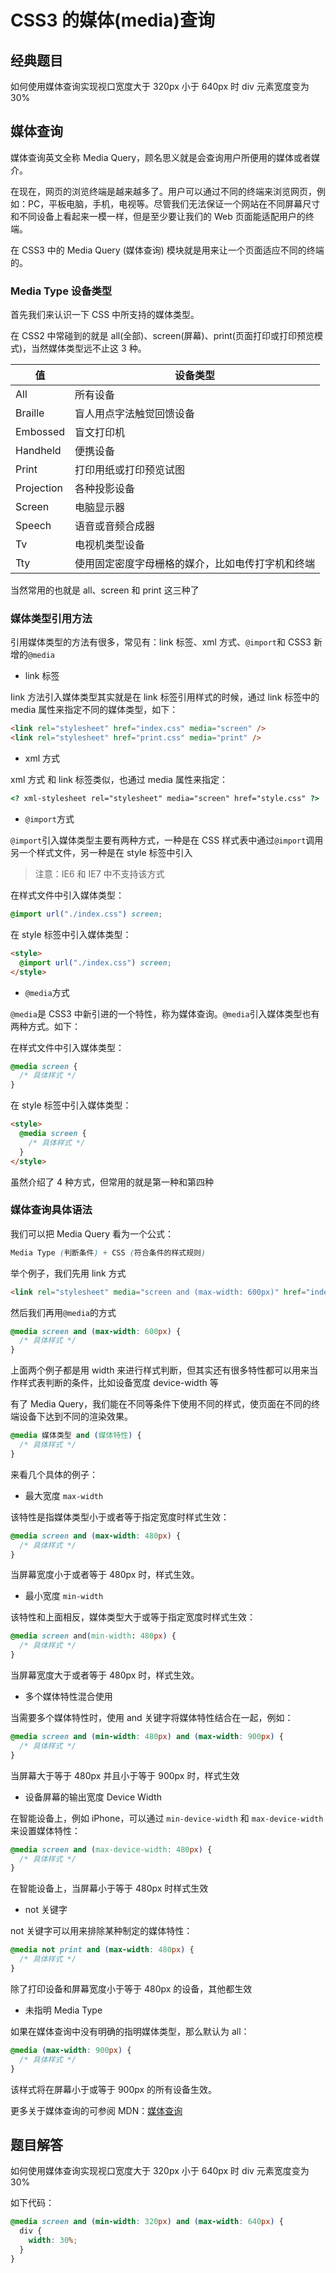 # CSS3 的媒体(media)查询

## 经典题目

如何使用媒体查询实现视口宽度大于 320px 小于 640px 时 div 元素宽度变为 30%

## 媒体查询

媒体查询英文全称 Media Query，顾名思义就是会查询用户所便用的媒体或者媒介。

在现在，网页的浏览终端是越来越多了。用户可以通过不同的终端来浏览网页，例如：PC，平板电脑，手机，电视等。尽管我们无法保证一个网站在不同屏幕尺寸和不同设备上看起来一模一样，但是至少要让我们的 Web 页面能适配用户的终端。

在 CSS3 中的 Media Query (媒体查询) 模块就是用来让一个页面适应不同的终端的。

### Media Type 设备类型

首先我们来认识一下 CSS 中所支持的媒体类型。

在 CSS2 中常碰到的就是 all(全部)、screen(屏幕)、print(页面打印或打印预览模式)，当然媒体类型远不止这 3 种。

| 值         | 设备类型                                         |
| ---------- | ------------------------------------------------ |
| All        | 所有设备                                         |
| Braille    | 盲人用点字法触觉回馈设备                         |
| Embossed   | 盲文打印机                                       |
| Handheld   | 便携设备                                         |
| Print      | 打印用纸或打印预览试图                           |
| Projection | 各种投影设备                                     |
| Screen     | 电脑显示器                                       |
| Speech     | 语音或音频合成器                                 |
| Tv         | 电视机类型设备                                   |
| Tty        | 使用固定密度字母栅格的媒介，比如电传打字机和终端 |

当然常用的也就是 all、screen 和 print 这三种了

### 媒体类型引用方法

引用媒体类型的方法有很多，常见有：link 标签、xml 方式、`@import`和 CSS3 新增的`@media`

- link 标签

Iink 方法引入媒体类型其实就是在 link 标签引用样式的时候，通过 link 标签中的 media 属性来指定不同的媒体类型，如下：

```html
<link rel="stylesheet" href="index.css" media="screen" />
<link rel="stylesheet" href="print.css" media="print" />
```

- xml 方式

xml 方式 和 link 标签类似，也通过 media 属性来指定：

```html
<? xml-stylesheet rel="stylesheet" media="screen" href="style.css" ?>
```

- `@import`方式

`@import`引入媒体类型主要有两种方式，一种是在 CSS 样式表中通过`@import`调用另一个样式文件，另一种是在 style 标签中引入

> 注意：IE6 和 IE7 中不支持该方式

在样式文件中引入媒体类型：

```css
@import url("./index.css") screen;
```

在 style 标签中引入媒体类型：

```html
<style>
  @import url("./index.css") screen;
</style>
```

- `@media`方式

`@media`是 CSS3 中新引进的一个特性，称为媒体查询。`@media`引入媒体类型也有两种方式。如下：

在样式文件中引入媒体类型：

```css
@media screen {
  /* 具体样式 */
}
```

在 style 标签中引入媒体类型：

```html
<style>
  @media screen {
    /* 具体样式 */
  }
</style>
```

虽然介绍了 4 种方式，但常用的就是第一种和第四种

### 媒体查询具体语法

我们可以把 Media Query 看为一个公式：

```css
Media Type (判断条件) + CSS (符合条件的样式规则)
```

举个例子，我们先用 link 方式

```html
<link rel="stylesheet" media="screen and (max-width: 600px)" href="index.css" />
```

然后我们再用`@media`的方式

```css
@media screen and (max-width: 600px) {
  /* 具体样式 */
}
```

上面两个例子都是用 width 来进行样式判断，但其实还有很多特性都可以用来当作样式表判断的条件，比如设备宽度 device-width 等

有了 Media Query，我们能在不同等条件下使用不同的样式，使页面在不同的终端设备下达到不同的渲染效果。

```css
@media 媒体类型 and (媒体特性) {
  /* 具体样式 */
}
```

来看几个具体的例子：

- 最大宽度 `max-width`

该特性是指媒体类型小于或者等于指定宽度时样式生效：

```css
@media screen and (max-width: 480px) {
  /* 具体样式 */
}
```

当屏幕宽度小于或者等于 480px 时，样式生效。

- 最小宽度 `min-width`

该特性和上面相反，媒体类型大于或等于指定宽度时样式生效：

```css
@media screen and(min-width: 480px) {
  /* 具体样式 */
}
```

当屏幕宽度大于或者等于 480px 时，样式生效。

- 多个媒体特性混合使用

当需要多个媒体特性时，使用 and 关键字将媒体特性结合在一起，例如：

```css
@media screen and (min-width: 480px) and (max-width: 900px) {
  /* 具体样式 */
}
```

当屏幕大于等于 480px 并且小于等于 900px 时，样式生效

- 设备屏幕的输出宽度 Device Width

在智能设备上，例如 iPhone，可以通过 `min-device-width` 和 `max-device-width`来设置媒体特性：

```css
@media screen and (max-device-width: 480px) {
  /* 具体样式 */
}
```

在智能设备上，当屏幕小于等于 480px 时样式生效

- not 关键字

not 关键字可以用来排除某种制定的媒体特性：

```css
@media not print and (max-width: 480px) {
  /* 具体样式 */
}
```

除了打印设备和屏幕宽度小于等于 480px 的设备，其他都生效

- 未指明 Media Type

如果在媒体查询中没有明确的指明媒体类型，那么默认为 all：

```css
@media (max-width: 900px) {
  /* 具体样式 */
}
```

该样式将在屏幕小于或等于 900px 的所有设备生效。

更多关于媒体查询的可参阅 MDN：[媒体查询](https://developer.mozilla.org/zh-CN/docs/Web/CSS/CSS_media_queries)

## 题目解答

如何使用媒体查询实现视口宽度大于 320px 小于 640px 时 div 元素宽度变为 30%

如下代码：

```css
@media screen and (min-width: 320px) and (max-width: 640px) {
  div {
    width: 30%;
  }
}
```
